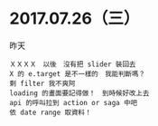 # 2017.07.26（三）

昨天
```
ＸＸＸＸ　以後　沒有把 slider 裝回去
X 的 e.target 是不一樣的　我能判斷嗎？
剩 filter 我不爽阿
loading 的畫面要記得做！　到時候好改上去
api 的呼叫拉到 action or saga 中吧
依 date range 取資料！
```
